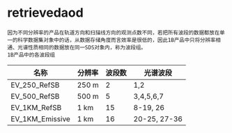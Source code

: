 # retrievedaod
    因为不同分辨率的产品在轨道方向和扫描线方向的观测点数不同，若把所有波段的数据都放在单一的科学数据集对象中的话，从数据存储角度而言效率是很低的，因此1B产品中只将分辨率相通、光谱性质相同的数据放在同一SDS对象内，称为波段组。
    1B产品中的各波段组
    
|                           名称 | 分辨率 | 波段数 | 光谱波段 |
| ------------------------ | ---- | ---- | ---- |
|EV_250_RefSB|250 m|2|1,2|
|EV_500_RefSB|500 m|5|3,4,5,6,7|
|EV_1KM_RefSB|1 km|15|8-19, 26|
|EV_1KM_Emissive|1 km|16|20-25, 27-36|
